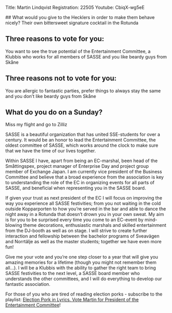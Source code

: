Title: Martin Lindqvist
Registration: 22505
Youtube: CbiqX-wg5eE

<section class="well" markdown="1">
## What would you give to the Hecklers in order to make them behave nicely?
Their own bittersweet signature cocktail in the Rotunda

## Three reasons to vote for you:
You want to see the true potential of the Entertainment Committee, a Klubbis who works for all members of SASSE and you like beardy guys from Skåne

## Three reasons not to vote for you:
You are allergic to fantastic parties, prefer things to always stay the same and you don’t like beardy guys from Skåne

## What do you do on a Sunday?
Miss my flight and go to Zilliz
</section>

SASSE is a beautiful organization that has united SSE-students for over a century. It would be an honor to lead the Entertainment Committee, the oldest committee of SASSE, which works around the clock to make sure that we have the time of our lives together.

Within SASSE I have, apart from being an EC-marshal, been head of the Småttingspex, project manager of Enterprise Day and project group member of Exchange Japan. I am currently vice president of the Business Committee and believe that a broad experience from the association is key to understanding the role of the EC in organizing events for all parts of SASSE, and beneficial when representing you in the SASSE board.

If given your trust as next president of the EC I will focus on improving the way you experience all SASSE festivities; from you not waiting in the cold outside Kopparporten to how you’re served in the bar and able to dance the night away in a Rotunda that doesn’t drown you in your own sweat. My aim is for you to be surprised every time you come to an EC-event by mind-blowing theme decorations, enthusiastic marshals and skilled entertainment from the DJ-booth as well as on stage. I will strive to create further interaction and fellowship between the bachelor programs of Sveavägen and Norrtälje as well as the master students; together we have even more fun!

Give me your vote and you’re one step closer to a year that will give you amazing memories for a lifetime (though you might not remember them all…). I will be a Klubbis with the ability to gather the right team to bring SASSE festivities to the next level, a SASSE board member who understands the other committees, and I will do everything to develop our fantastic association.

For those of you who are tired of reading election porks - subscribe to the playlist:
[Election Pork in Lyrics. Vote Martin for President of the Entertainment Committee][1]!

[1]: http://open.spotify.com/user/regattan09/playlist/7BXB13MYyKmouAS4kBIyxU
